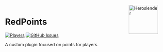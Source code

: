 <img src="https://avatars2.githubusercontent.com/u/63077065?s=400&u=738f37e1c06c85fa9dafe798c2f23123fea0ed89&v=4" alt="Heroslender" title="Heroslender" align="right" height="96" width="96"/>

# RedPoints

[![Players](https://img.shields.io/bstats/servers/7513)]()
[![GitHub Issues](https://img.shields.io/bitbucket/issues-raw/heroslender/HeroSpawners)](https://github.com/heroslender/HeroSpawners/issues)

A custom plugin focused on points for players.

